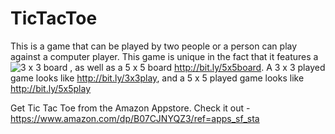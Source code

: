 # TicTacToe
This is a game that can be played by two people or a person can play against a computer player. This game is unique in the fact that it features a ![3 x 3 board]("../master/images/three_by_three.png") , as well as a 5 x 5 board http://bit.ly/5x5board. A 3 x 3 played game looks like http://bit.ly/3x3play, and a 5 x 5 played game looks like http://bit.ly/5x5play

Get Tic Tac Toe from the Amazon Appstore. Check it out - https://www.amazon.com/dp/B07CJNYQZ3/ref=apps_sf_sta
